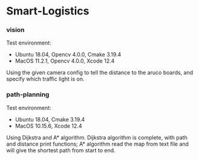 # Smart-Logistics
### vision
Test environment: 
- Ubuntu 18.04, Opencv 4.0.0, Cmake 3.19.4
- MacOS 11.2.1, Opencv 4.0.0, Xcode 12.4

Using the given camera config to tell the distance to the aruco boards, and specify which traffic light is on.
### path-planning
Test environment:
- Ubuntu 18.04, Cmake 3.19.4
- MacOS 10.15.6, Xcode 12.4

Using Dijkstra and A* algorithm. Dijkstra algorithm is complete, with path and distance print functions; A* algorithm read the map from text file and will give the shortest path from start to end.
